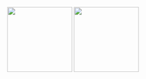 <a href="/"><img height="150" align="center" src="https://github-readme-stats.vercel.app/api?username=Bayn-Web&bg_color=45,E76344,BB596D,904E95&theme=highcontrast"></img></a>
<a href="/"><img height="150" align="center" src="https://github-readme-stats.vercel.app/api/top-langs/?username=Bayn-Web&hide=css,html&layout=compact&card_width=400&bg_color=45,904E95,BB596D,E76344&theme=highcontrast"></img></a>
